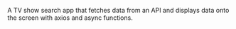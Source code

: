 A TV show search app that fetches data from an API and displays data onto the screen with axios and async functions.
